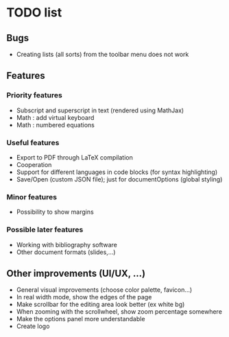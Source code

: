 # TODO list
## Bugs
- Creating lists (all sorts) from the toolbar menu does not work

## Features
### Priority features
- Subscript and superscript in text (rendered using MathJax)
- Math : add virtual keyboard
- Math : numbered equations

### Useful features
- Export to PDF through LaTeX compilation
- Cooperation
- Support for different languages in code blocks (for syntax highlighting)
- Save/Open (custom JSON file); just for documentOptions (global styling)

### Minor features
- Possibility to show margins

### Possible later features
- Working with bibliography software
- Other document formats (slides,...)

## Other improvements (UI/UX, ...)
- General visual improvements (choose color palette, favicon...)
- In real width mode, show the edges of the page
- Make scrollbar for the editing area look better (ex white bg)
- When zooming with the scrollwheel, show zoom percentage somewhere
- Make the options panel more understandable
- Create logo